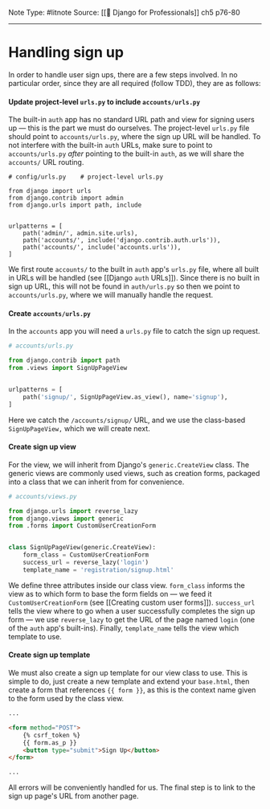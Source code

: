 Note Type: #litnote
Source: [[📖 Django for Professionals]] ch5 p76-80

---
# Handling sign up
In order to handle user sign ups, there are a few steps involved. In no particular order, since they are all required (follow TDD), they are as follows:

#### Update project-level `urls.py` to include `accounts/urls.py`
The built-in `auth` app has no standard URL path and view for signing users up — this is the part we must do ourselves. The project-level `urls.py` file should point to `accounts/urls.py`, where the sign up URL will be handled. To not interfere with the built-in `auth` URLs, make sure to point to `accounts/urls.py` *after* pointing to the built-in `auth`, as we will share the `accounts/` URL routing.
```pyhton
# config/urls.py	# project-level urls.py

from django import urls
from django.contrib import admin
from django.urls import path, include


urlpatterns = [
	path('admin/', admin.site.urls),
	path('accounts/', include('django.contrib.auth.urls')),
	path('accounts/', include('accounts.urls')),
]
```
We first route `accounts/` to the built in `auth` app's `urls.py` file, where all built in URLs will be handled (see [[Django `auth` URLs]]). Since there is no built in sign up URL, this will not be found in `auth/urls.py` so then we point to `accounts/urls.py`, where we will manually handle the request.

#### Create `accounts/urls.py`
In the `accounts` app you will need a `urls.py` file to catch the sign up request.
```python
# accounts/urls.py

from django.contrib import path
from .views import SignUpPageView


urlpatterns = [
	path('signup/', SignUpPageView.as_view(), name='signup'),
]
```

Here we catch the `/accounts/signup/` URL, and we use the class-based `SignUpPageView,` which we will create next.

#### Create sign up view
For the view, we will inherit from Django's `generic.CreateView` class. The generic views are commonly used views, such as creation forms, packaged into a class that we can inherit from for convenience.
```python
# accounts/views.py

from django.urls import reverse_lazy
from django.views import generic
from .forms import CustomUserCreationForm


class SignUpPageView(generic.CreateView):
	form_class = CustomUserCreationForm
	success_url = reverse_lazy('login')
	template_name = 'registration/signup.html'
```

We define three attributes inside our class view. `form_class` informs the view as to which form to base the form fields on — we feed it `CustomUserCreationForm` (see [[Creating custom user forms]]). `success_url` tells the view where to go when a user successfully completes the sign up form — we use `reverse_lazy` to get the URL of the page named `login` (one of the `auth` app's built-ins). Finally, `template_name` tells the view which template to use.

#### Create sign up template
We must also create a sign up template for our view class to use. This is simple to do, just create a new template and extend your `base.html`, then create a form that references `{{ form }}`, as this is the context name given to the form used by the class view.
```HTML
...

<form method="POST">
	{% csrf_token %}
	{{ form.as_p }}
	<button type="submit">Sign Up</button>
</form>

...
```

All errors will be conveniently handled for us. The final step is to link to the sign up page's URL from another page.